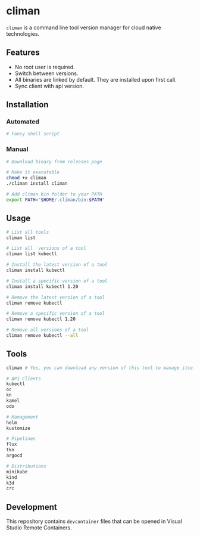 # climan

`climan` is a command line tool version manager for cloud native technologies.

## Features
- No root user is required.
- Switch between versions.
- All binaries are linked by default. They are installed upon first call.
- Sync client with api version.

## Installation
### Automated
```bash
# Fancy shell script
```

### Manual
```bash
# Download binary from releases page

# Make it executable
chmod +x climan
./climan install climan

# Add climan bin folder to your PATH
export PATH="$HOME/.climan/bin:$PATH"
```

## Usage
```bash
# List all tools
climan list

# List all  versions of a tool
climan list kubectl

# Install the latest version of a tool
climan install kubectl

# Install a specific version of a tool
climan install kubectl 1.20

# Remove the latest version of a tool
climan remove kubectl

# Remove a specific version of a tool
climan remove kubectl 1.20

# Remove all versions of a tool
climan remove kubectl --all
```

## Tools
```bash
climan # Yes, you can download any version of this tool to manage itself

# API Clients
kubectl
oc
kn
kamel
odo

# Management
helm
kustomize

# Pipelines
flux
tkn
argocd

# Distributions
minikube
kind
k3d
crc
```
## Development
This repository contains `devcontainer` files that can be opened in Visual Studio Remote Containers.
